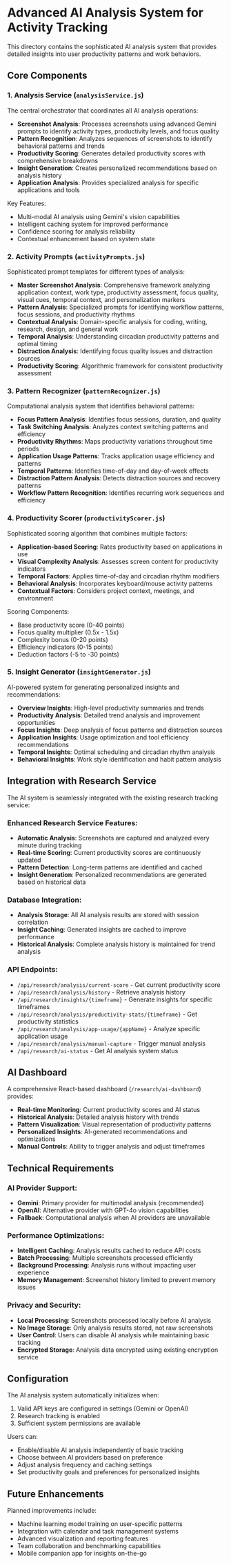 # Advanced AI Analysis System for Activity Tracking

This directory contains the sophisticated AI analysis system that provides detailed insights into user productivity patterns and work behaviors.

## Core Components

### 1. Analysis Service (`analysisService.js`)
The central orchestrator that coordinates all AI analysis operations:

- **Screenshot Analysis**: Processes screenshots using advanced Gemini prompts to identify activity types, productivity levels, and focus quality
- **Pattern Recognition**: Analyzes sequences of screenshots to identify behavioral patterns and trends
- **Productivity Scoring**: Generates detailed productivity scores with comprehensive breakdowns
- **Insight Generation**: Creates personalized recommendations based on analysis history
- **Application Analysis**: Provides specialized analysis for specific applications and tools

Key Features:
- Multi-modal AI analysis using Gemini's vision capabilities
- Intelligent caching system for improved performance
- Confidence scoring for analysis reliability
- Contextual enhancement based on system state

### 2. Activity Prompts (`activityPrompts.js`)
Sophisticated prompt templates for different types of analysis:

- **Master Screenshot Analysis**: Comprehensive framework analyzing application context, work type, productivity assessment, focus quality, visual cues, temporal context, and personalization markers
- **Pattern Analysis**: Specialized prompts for identifying workflow patterns, focus sessions, and productivity rhythms
- **Contextual Analysis**: Domain-specific analysis for coding, writing, research, design, and general work
- **Temporal Analysis**: Understanding circadian productivity patterns and optimal timing
- **Distraction Analysis**: Identifying focus quality issues and distraction sources
- **Productivity Scoring**: Algorithmic framework for consistent productivity assessment

### 3. Pattern Recognizer (`patternRecognizer.js`)
Computational analysis system that identifies behavioral patterns:

- **Focus Pattern Analysis**: Identifies focus sessions, duration, and quality
- **Task Switching Analysis**: Analyzes context switching patterns and efficiency
- **Productivity Rhythms**: Maps productivity variations throughout time periods
- **Application Usage Patterns**: Tracks application usage efficiency and patterns
- **Temporal Patterns**: Identifies time-of-day and day-of-week effects
- **Distraction Pattern Analysis**: Detects distraction sources and recovery patterns
- **Workflow Pattern Recognition**: Identifies recurring work sequences and efficiency

### 4. Productivity Scorer (`productivityScorer.js`)
Sophisticated scoring algorithm that combines multiple factors:

- **Application-based Scoring**: Rates productivity based on applications in use
- **Visual Complexity Analysis**: Assesses screen content for productivity indicators
- **Temporal Factors**: Applies time-of-day and circadian rhythm modifiers
- **Behavioral Analysis**: Incorporates keyboard/mouse activity patterns
- **Contextual Factors**: Considers project context, meetings, and environment

Scoring Components:
- Base productivity score (0-40 points)
- Focus quality multiplier (0.5x - 1.5x)
- Complexity bonus (0-20 points)
- Efficiency indicators (0-15 points)
- Deduction factors (-5 to -30 points)

### 5. Insight Generator (`insightGenerator.js`)
AI-powered system for generating personalized insights and recommendations:

- **Overview Insights**: High-level productivity summaries and trends
- **Productivity Analysis**: Detailed trend analysis and improvement opportunities
- **Focus Insights**: Deep analysis of focus patterns and distraction sources
- **Application Insights**: Usage optimization and tool efficiency recommendations
- **Temporal Insights**: Optimal scheduling and circadian rhythm analysis
- **Behavioral Insights**: Work style identification and habit pattern analysis

## Integration with Research Service

The AI system is seamlessly integrated with the existing research tracking service:

### Enhanced Research Service Features:
- **Automatic Analysis**: Screenshots are captured and analyzed every minute during tracking
- **Real-time Scoring**: Current productivity scores are continuously updated
- **Pattern Detection**: Long-term patterns are identified and cached
- **Insight Generation**: Personalized recommendations are generated based on historical data

### Database Integration:
- **Analysis Storage**: All AI analysis results are stored with session correlation
- **Insight Caching**: Generated insights are cached to improve performance
- **Historical Analysis**: Complete analysis history is maintained for trend analysis

### API Endpoints:
- `/api/research/analysis/current-score` - Get current productivity score
- `/api/research/analysis/history` - Retrieve analysis history
- `/api/research/insights/{timeframe}` - Generate insights for specific timeframes
- `/api/research/analysis/productivity-stats/{timeframe}` - Get productivity statistics
- `/api/research/analysis/app-usage/{appName}` - Analyze specific application usage
- `/api/research/analysis/manual-capture` - Trigger manual analysis
- `/api/research/ai-status` - Get AI analysis system status

## AI Dashboard

A comprehensive React-based dashboard (`/research/ai-dashboard`) provides:

- **Real-time Monitoring**: Current productivity scores and AI status
- **Historical Analysis**: Detailed analysis history with trends
- **Pattern Visualization**: Visual representation of productivity patterns
- **Personalized Insights**: AI-generated recommendations and optimizations
- **Manual Controls**: Ability to trigger analysis and adjust timeframes

## Technical Requirements

### AI Provider Support:
- **Gemini**: Primary provider for multimodal analysis (recommended)
- **OpenAI**: Alternative provider with GPT-4o vision capabilities
- **Fallback**: Computational analysis when AI providers are unavailable

### Performance Optimizations:
- **Intelligent Caching**: Analysis results cached to reduce API costs
- **Batch Processing**: Multiple screenshots processed efficiently
- **Background Processing**: Analysis runs without impacting user experience
- **Memory Management**: Screenshot history limited to prevent memory issues

### Privacy and Security:
- **Local Processing**: Screenshots processed locally before AI analysis
- **No Image Storage**: Only analysis results stored, not raw screenshots
- **User Control**: Users can disable AI analysis while maintaining basic tracking
- **Encrypted Storage**: Analysis data encrypted using existing encryption service

## Configuration

The AI analysis system automatically initializes when:
1. Valid API keys are configured in settings (Gemini or OpenAI)
2. Research tracking is enabled
3. Sufficient system permissions are available

Users can:
- Enable/disable AI analysis independently of basic tracking
- Choose between AI providers based on preference
- Adjust analysis frequency and caching settings
- Set productivity goals and preferences for personalized insights

## Future Enhancements

Planned improvements include:
- Machine learning model training on user-specific patterns
- Integration with calendar and task management systems
- Advanced visualization and reporting features
- Team collaboration and benchmarking capabilities
- Mobile companion app for insights on-the-go